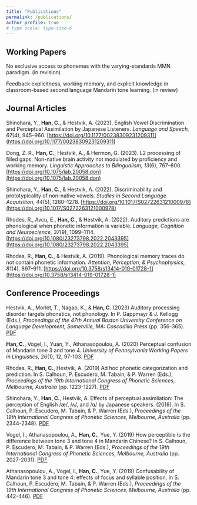 ```yaml
---
title: "Publications"
permalink: /publications/
author_profile: true
# type scale: type-size-6
---
```


<h2 id="active">
Working Papers
</h2>

No exclusive access to phonemes with the varying-standards MMN paradigm. (in revision) 

Feedback explicitness, working memory, and explicit knowledge in classroom-based second language Mandarin tone learning. (in review) 


<h2 id="active">
Journal Articles
</h2>

Shinohara, Y., **Han, C.**, & Hestvik, A. (2023). English Vowel Discrimination and Perceptual Assimilation by Japanese Listeners. _Language and Speech, 67_(4), 945–960. [https://doi.org/10.1177/00238309231209311](https://doi.org/10.1177/00238309231209311)

Dong, Z. R., **Han, C.**, Hestvik, A., & Hermon, G. (2023). L2 processing of filled gaps: Non-native brain activity not modulated by proficiency and working memory. _Linguistic Approaches to Bilingualism, 13_(6), 767–800. [https://doi.org/10.1075/lab.20058.don](https://doi.org/10.1075/lab.20058.don)

Shinohara, Y., **Han, C.**, & Hestvik, A. (2022). Discriminability and prototypicality of non-native vowels. _Studies in Second Language Acquisition, 44_(5), 1260–1278. [https://doi.org/10.1017/S0272263121000978](https://doi.org/10.1017/S0272263121000978)

Rhodes, R., Avcu, E., **Han, C.**, & Hestvik, A. (2022). Auditory predictions are phonological when phonetic information is variable. _Language, Cognition and Neuroscience, 37_(9), 1099–1114. [https://doi.org/10.1080/23273798.2022.2043395](https://doi.org/10.1080/23273798.2022.2043395)

Rhodes, R., **Han, C.**, & Hestvik, A. (2019). Phonological memory traces do not contain phonetic information. _Attention, Perception, & Psychophysics, 81_(4), 897–911. [https://doi.org/10.3758/s13414-019-01728-1](https://doi.org/10.3758/s13414-019-01728-1)


<h2 id="active">
Conference Proceedings
</h2>

Hestvik, A., Morlet, T., Nagao, K., & **Han, C.** (2023) Auditory processing disorder targets phonetics, not phonology. In P. Gappmayr & J. Kellogg (Eds.), _Proceedings of the 47th Annual Boston University Conference on Language Development, Somerville, MA: Cascadilla Press_ (pp. 356-365). [PDF](https://pmc.ncbi.nlm.nih.gov/articles/PMC10410628/pdf/nihms-1922393.pdf)

**Han, C.**, Vogel, I., Yuan, Y., Athanasopoulou, A. (2020) Perceptual confusion of Mandarin tone 3 and tone 4. _University of Pennsylvania Working Papers in Linguistics, 26_(1), 12, 97-103. [PDF](https://repository.upenn.edu/cgi/viewcontent.cgi?article=2088&context=pwpl)

Rhodes, R., **Han, C.**, Hestvik, A. (2019) Ad hoc phonetic categorization and prediction. In S. Calhoun, P. Escudero, M. Tabain, & P. Warren (Eds.), _Proceedings of the 19th International Congress of Phonetic Sciences, Melbourne, Australia_ (pp. 1223-1227). [PDF](https://www.internationalphoneticassociation.org/icphs-proceedings/ICPhS2019/papers/ICPhS_1272.pdf)

Shinohara, Y., **Han, C.**, Hestvik, A. Effects of perceptual assimilation: The perception of English /æ/, /ʌ/, and /ɑ/ by Japanese speakers. (2019). In S. Calhoun, P. Escudero, M. Tabain, & P. Warren (Eds.), _Proceedings of the 19th International Congress of Phonetic Sciences, Melbourne, Australia_ (pp. 2344-2348). [PDF](https://www.internationalphoneticassociation.org/icphs-proceedings/ICPhS2019/papers/ICPhS_2393.pdf)

Vogel, I., Athanasopoulou, A., **Han, C.**, Yue, Y. (2019) How perceptible is the difference between tone 3 and tone 4 in Mandarin Chinese? In S. Calhoun, P. Escudero, M. Tabain, & P. Warren (Eds.), _Proceedings of the 19th International Congress of Phonetic Sciences, Melbourne, Australia_ (pp. 2027-2031). [PDF](https://www.internationalphoneticassociation.org/icphs-proceedings/ICPhS2019/papers/ICPhS_2076.pdf)

Athanasopoulou, A., Vogel, I., **Han, C.**, Yue, Y. (2019) Confusability of Mandarin tone 3 and tone 4: effects of focus and syllable position. In S. Calhoun, P. Escudero, M. Tabain, & P. Warren (Eds.), _Proceedings of the 19th International Congress of Phonetic Sciences, Melbourne, Australia_ (pp. 442-446). [PDF](https://assta.org/proceedings/ICPhS2019/papers/ICPhS_491.pdf)
